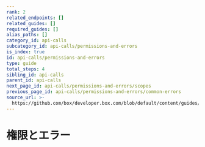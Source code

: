 ```yaml
---
rank: 2
related_endpoints: []
related_guides: []
required_guides: []
alias_paths: []
category_id: api-calls
subcategory_id: api-calls/permissions-and-errors
is_index: true
id: api-calls/permissions-and-errors
type: guide
total_steps: 4
sibling_id: api-calls
parent_id: api-calls
next_page_id: api-calls/permissions-and-errors/scopes
previous_page_id: api-calls/permissions-and-errors/common-errors
source_url: >-
  https://github.com/box/developer.box.com/blob/default/content/guides/api-calls/permissions-and-errors/index.md
---
```

# 権限とエラー
